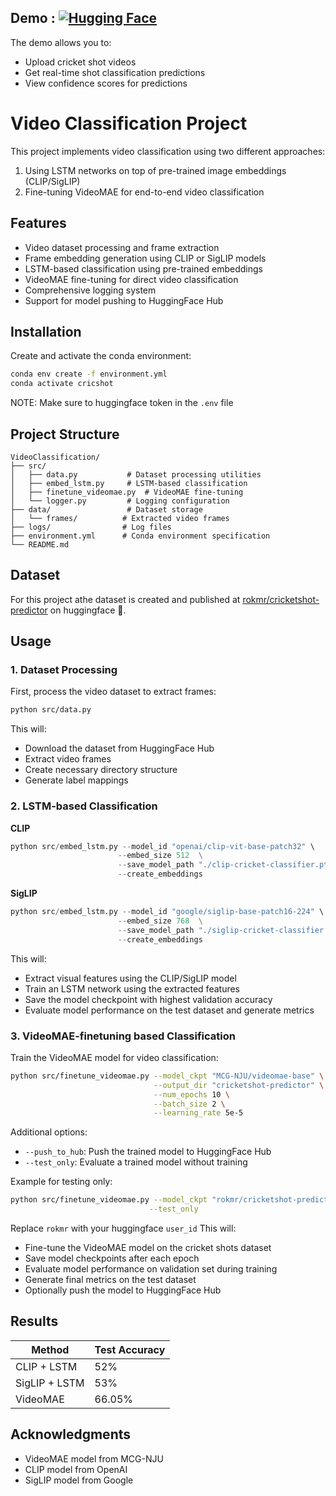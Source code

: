 
## Demo : [![Hugging Face](https://img.shields.io/badge/Demo-%F0%9F%A4%97%20Hugging%20Face-blue)](https://huggingface.co/spaces/rokmr/cricketshot) 

The demo allows you to:
- Upload cricket shot videos
- Get real-time shot classification predictions
- View confidence scores for predictions


# Video Classification Project

This project implements video classification using two different approaches:
1. Using LSTM networks on top of pre-trained image embeddings (CLIP/SigLIP)
2. Fine-tuning VideoMAE for end-to-end video classification


## Features

- Video dataset processing and frame extraction
- Frame embedding generation using CLIP or SigLIP models
- LSTM-based classification using pre-trained embeddings
- VideoMAE fine-tuning for direct video classification
- Comprehensive logging system
- Support for model pushing to HuggingFace Hub


## Installation

Create and activate the conda environment:
```bash
conda env create -f environment.yml
conda activate cricshot
```
NOTE: Make sure to huggingface token in the `.env` file

## Project Structure

```
VideoClassification/
├── src/
│   ├── data.py           # Dataset processing utilities
│   ├── embed_lstm.py     # LSTM-based classification
│   ├── finetune_videomae.py  # VideoMAE fine-tuning
│   └── logger.py         # Logging configuration
├── data/                 # Dataset storage
│   └── frames/          # Extracted video frames
├── logs/                # Log files
├── environment.yml      # Conda environment specification
└── README.md
```

## Dataset 
For this project athe dataset is created and published at [rokmr/cricketshot-predictor](https://huggingface.co/datasets/rokmr/cricket-shot) on huggingface 🤗.

## Usage

### 1. Dataset Processing

First, process the video dataset to extract frames:

```bash
python src/data.py
```

This will:
- Download the dataset from HuggingFace Hub
- Extract video frames
- Create necessary directory structure
- Generate label mappings

### 2. LSTM-based Classification
**CLIP**
```python
python src/embed_lstm.py --model_id "openai/clip-vit-base-patch32" \
                        --embed_size 512  \
                        --save_model_path "./clip-cricket-classifier.pt" \
                        --create_embeddings
```

**SigLIP**

```python
python src/embed_lstm.py --model_id "google/siglip-base-patch16-224" \
                        --embed_size 768  \
                        --save_model_path "./siglip-cricket-classifier.pt" \
                        --create_embeddings 
```

This will:
- Extract visual features using the CLIP/SigLIP model
- Train an LSTM network using the extracted features
- Save the model checkpoint with highest validation accuracy
- Evaluate model performance on the test dataset and generate metrics

### 3. VideoMAE-finetuning based Classification

Train the VideoMAE model for video classification:

```bash
python src/finetune_videomae.py --model_ckpt "MCG-NJU/videomae-base" \
                                --output_dir "cricketshot-predictor" \
                                --num_epochs 10 \
                                --batch_size 2 \
                                --learning_rate 5e-5
```

Additional options:
- `--push_to_hub`: Push the trained model to HuggingFace Hub
- `--test_only`: Evaluate a trained model without training

Example for testing only:
```bash
python src/finetune_videomae.py --model_ckpt "rokmr/cricketshot-predictor" \
                               --test_only
```
Replace `rokmr` with your huggingface `user_id`
This will:
- Fine-tune the VideoMAE model on the cricket shots dataset
- Save model checkpoints after each epoch
- Evaluate model performance on validation set during training
- Generate final metrics on the test dataset
- Optionally push the model to HuggingFace Hub

## Results

| Method | Test Accuracy |
|--------|---------------|
| CLIP + LSTM | 52% |
| SigLIP + LSTM | 53% |
| VideoMAE | 66.05% |

## Acknowledgments

- VideoMAE model from MCG-NJU
- CLIP model from OpenAI
- SigLIP model from Google